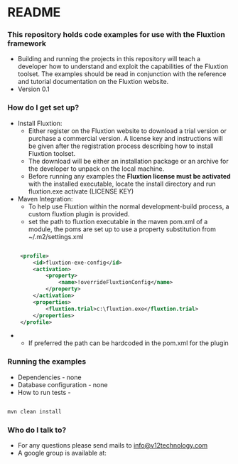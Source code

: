 # README #

### This repository holds code examples for use with the Fluxtion framework ###

* Building and running the projects in this repository will teach a developer how to understand and exploit the capabilities of the Fluxtion toolset. The examples should be read in conjunction with the reference and tutorial documentation on the Fluxtion website.
* Version 0.1

### How do I get set up? ###

* Install Fluxtion:
    * Either register on the Fluxtion website to download a trial version or purchase a commercial version. A license key and instructions will be given after the registration process describing how to install Fluxtion toolset.
    * The download will be either an installation package or an archive for the developer to unpack on the local machine.
    * Before running any examples the **Fluxtion license must be activated** with the installed executable, locate the install directory and run fluxtion.exe activate (LICENSE KEY) 
* Maven Integration:
    * To help use Fluxtion within the normal development-build process, a custom fluxtion plugin is provided.
    * set the path to fluxtion executable in the maven pom.xml of a module, the poms are set up to use a property substitution from ~/.m2/settings.xml 
 

```xml

    <profile>
    	<id>fluxtion-exe-config</id>
    	<activation>
    		<property>
    			<name>!overrideFluxtionConfig</name>
    		</property>
    	</activation>
    	<properties>
    		<fluxtion.trial>c:\fluxtion.exe</fluxtion.trial>
    	</properties>
    </profile>
```
- 
    * If preferred the path can be hardcoded in the pom.xml for the plugin

### Running the examples ###

* Dependencies - none
* Database configuration - none
* How to run tests - 
```bash

mvn clean install 

```


### Who do I talk to? ###

* For any questions please send mails to info@v12technology.com
* A google group is available at:
